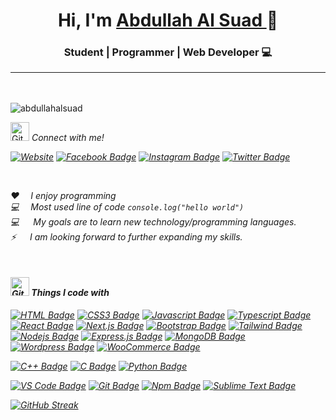 ## <h1 align="center">Hi, I'm <a href="http://abdullahalsuad.netlify.app/">Abdullah Al Suad <a> 🚀</h1>
### <p align="center">Student | Programmer | Web Developer 💻</p> <hr>
<br/>

 <p align="left"> <img src="https://komarev.com/ghpvc/?username=abdullahalsuad&label=Profile%20views&color=0e75b6&style=flat" alt="abdullahalsuad" /></p> 


 
<img src="https://media.giphy.com/media/W5eoZHPpUx9sapR0eu/giphy.gif" width="30px" hight="30px" alt="Git"/>&nbsp;<i>Connect with me!
 
 [![Website](https://img.shields.io/badge/abdullahalsuad.netlify.app-390FF1?style=for-the-badge&logo=Website&logoColor=black)](http://abdullahalsuad.netlify.app/)
 [![Facebook Badge](https://img.shields.io/badge/Facebook-1877F2?style=for-the-badge&logo=facebook&logoColor=white)](https://www.facebook.com/mdabdullahalsuad/) [![Instagram Badge](https://img.shields.io/badge/Instagram-E4405F?style=for-the-badge&logo=instagram&logoColor=white)](https://instagram.com/suad_c137) [![Twitter Badge](https://img.shields.io/badge/Twitter-1DA1F2?style=for-the-badge&logo=twitter&logoColor=white)](https://twitter.com/) 
 
 
 <br/>
 
 
:hearts: &emsp;I enjoy programming  <br/>
:computer: &emsp;Most used line of code `console.log("hello world")` <br/>
:computer: &emsp; My goals are to learn new technology/programming languages.<br/>
⚡ &emsp; I am looking forward to further expanding my skills.<br/>

<br/>
 

 #### <img src="https://media.giphy.com/media/W5eoZHPpUx9sapR0eu/giphy.gif" width="30px" alt="Git"/>&nbsp;Things I code with
[![HTML Badge](https://img.shields.io/badge/-HTML5-F5421C?style=for-the-badge&labelColor=black&logo=html5&logoColor=white)](#) [![CSS3 Badge](https://img.shields.io/badge/-CSS3-1C5CF5?style=for-the-badge&labelColor=black&logo=css3&logoColor=white)](#)
 [![Javascript Badge](https://img.shields.io/badge/-Javascript-F0DB4F?style=for-the-badge&labelColor=black&logo=javascript&logoColor=F0DB4F)](#) [![Typescript Badge](https://img.shields.io/badge/-Typescript-007acc?style=for-the-badge&labelColor=black&logo=typescript&logoColor=007acc)](#) [![React Badge](https://img.shields.io/badge/-React-61DBFB?style=for-the-badge&labelColor=black&logo=react&logoColor=61DBFB)](#) [![Next.js Badge](https://img.shields.io/badge/next.js-000000?style=for-the-badge&logo=nextdotjs&logoColor=white)](#) [![Bootstrap Badge](https://img.shields.io/badge/-Bootstrap-5108F4?style=for-the-badge&labelColor=black&logo=Bootstrap&logoColor=white)](#)  [![Tailwind Badge](https://img.shields.io/badge/Tailwind%20CSS-092749?style=for-the-badge&logo=tailwindcss&logoColor=06B6D4&labelColor=000000)](#) [![Nodejs Badge](https://img.shields.io/badge/-Nodejs-3C873A?style=for-the-badge&labelColor=black&logo=node.js&logoColor=3C873A)](#) [![Express.js Badge](https://img.shields.io/badge/Express.js-000000?style=for-the-badge&logo=express&logoColor=white)](#) [![MongoDB Badge](https://img.shields.io/badge/MongoDB-4EA94B?style=for-the-badge&logo=mongodb&logoColor=white)](#) [![Wordpress Badge](https://img.shields.io/badge/-Wordpress-3D9DFF?style=for-the-badge&labelColor=black&logo=wordpress&logoColor=white)](#) [![WooCommerce Badge](https://img.shields.io/badge/-WooCommerce-B93DFF?style=for-the-badge&labelColor=black&logo=WooCommerce&logoColor=white)](#) 



 
 [![C++ Badge](https://img.shields.io/badge/-C++-00599C?style=for-the-badge&labelColor=black&logo=C%2B%2B&logoColor=white)](#) [![C Badge](https://img.shields.io/badge/-C-A8B9CC?style=for-the-badge&labelColor=black&logo=C&logoColor=white)](#) [![Python Badge](https://img.shields.io/badge/-Python-F4C908?style=for-the-badge&labelColor=black&logo=Python&logoColor=white)](#) 


  


 
[![VS Code Badge](https://img.shields.io/badge/-VS%20Code-007ACC?style=for-the-badge&labelColor=black&logo=Visual%20Studio%20Code&logoColor=white)](#) [![Git Badge](https://img.shields.io/badge/-Git-F05032?style=for-the-badge&labelColor=black&logo=Git&logoColor=white)](#) [![Npm Badge](https://img.shields.io/badge/-npm-F44F08?style=for-the-badge&labelColor=black&logo=npm&logoColor=white)](#) [![Sublime Text Badge](https://img.shields.io/badge/-SublimeText-F49708?style=for-the-badge&labelColor=black&logo=SublimeText&logoColor=white)](#)

 

[![GitHub Streak](https://streak-stats.demolab.com/?user=abdullahalsuad)](https://git.io/streak-stats)





